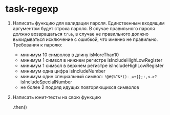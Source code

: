 # task-regexp

1. Написать функцию для валидации пароля. Единственным входящим аргументом будет строка пароля. В случае правильного пароля должно возвращаться `true`, в случае не правильного должно выкидываться исключение с ошибкой, что именно не правильно. Требования к паролю:
    - минимум 10 символов в длину isMoreThan10
    - минимум 1 символ в нижнем регистре isIncludeHighLowRegister
    - минимум 1 символ в верхнем регистре isIncludeHighLowRegister
    - минимум одна цифра isIncludeNumber
    - минимум один специальный символ: `!@#$%^&*()-_=+{};:,<.>?` isIncludeSpecialNumber
    - не более 2 подряд идущих повторяющихся символов 
 
 2. Написать юнит-тесты на свою функцию


    .then()